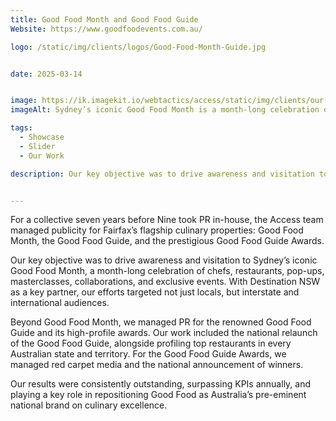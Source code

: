 ```yaml
---
title: Good Food Month and Good Food Guide
Website: https://www.goodfoodevents.com.au/

logo: /static/img/clients/logos/Good-Food-Month-Guide.jpg


date: 2025-03-14


image: https://ik.imagekit.io/webtactics/access/static/img/clients/our-work/good-food-month_8OGGFDzwQ.jpg
imageAlt: Sydney’s iconic Good Food Month is a month-long celebration of chefs, restaurants, pop-ups, masterclasses, collaborations, and exclusive events.

tags:
  - Showcase
  - Slider
  - Our Work

description: Our key objective was to drive awareness and visitation to Sydney’s iconic Good Food Month, a month-long celebration of chefs, restaurants, pop-ups, masterclasses, collaborations, and exclusive events. With Destination NSW as a key partner, our efforts targeted not just locals, but interstate and international audiences. 


---
```


For a collective seven years before Nine took PR in-house, the Access team managed publicity for Fairfax’s flagship culinary properties: Good Food Month, the Good Food Guide, and the prestigious Good Food Guide Awards. 

Our key objective was to drive awareness and visitation to Sydney’s iconic Good Food Month, a month-long celebration of chefs, restaurants, pop-ups, masterclasses, collaborations, and exclusive events. With Destination NSW as a key partner, our efforts targeted not just locals, but interstate and international audiences. 

Beyond Good Food Month, we managed PR for the renowned Good Food Guide and its high-profile awards. Our work included the national relaunch of the Good Food Guide, alongside profiling top restaurants in every Australian state and territory. For the Good Food Guide Awards, we managed red carpet media and the national announcement of winners.

Our results were consistently outstanding, surpassing KPIs annually, and playing a key role in repositioning Good Food as Australia’s pre-eminent national brand on culinary excellence.



